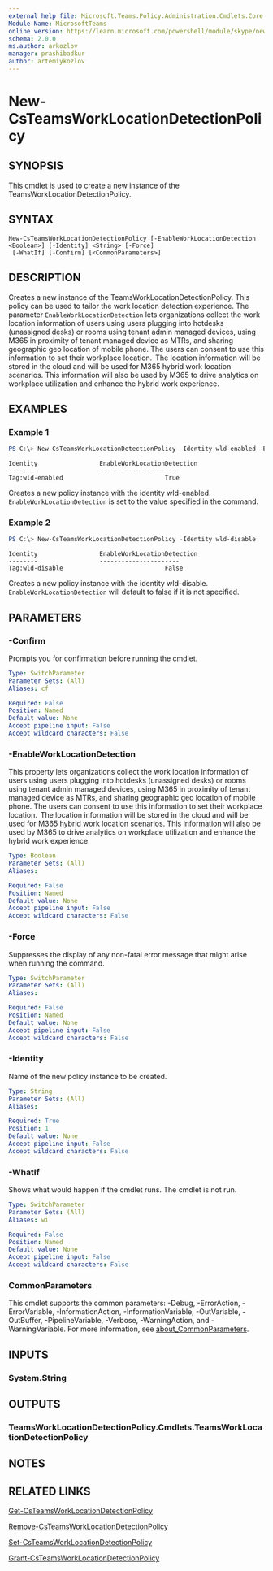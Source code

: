 ```yaml
---
external help file: Microsoft.Teams.Policy.Administration.Cmdlets.Core.dll-Help.xml
Module Name: MicrosoftTeams
online version: https://learn.microsoft.com/powershell/module/skype/new-csteamsworklocationdetectionpolicy
schema: 2.0.0
ms.author: arkozlov
manager: prashibadkur
author: artemiykozlov
---
```


# New-CsTeamsWorkLocationDetectionPolicy

## SYNOPSIS
This cmdlet is used to create a new instance of the TeamsWorkLocationDetectionPolicy.

## SYNTAX

```
New-CsTeamsWorkLocationDetectionPolicy [-EnableWorkLocationDetection <Boolean>] [-Identity] <String> [-Force]
 [-WhatIf] [-Confirm] [<CommonParameters>]
```

## DESCRIPTION
Creates a new instance of the TeamsWorkLocationDetectionPolicy. This policy can be used to tailor the work location detection experience. The parameter `EnableWorkLocationDetection` lets organizations collect the work location information of users using users plugging into hotdesks (unassigned desks) or rooms using tenant admin managed devices, using M365 in proximity of tenant managed device as MTRs, and sharing geographic geo location of mobile phone. The users can consent to use this information to set their workplace location.  The location information will be stored in the cloud and will be used for M365 hybrid work location scenarios. This information will also be used by M365 to drive analytics on workplace utilization and enhance the hybrid work experience.

## EXAMPLES

### Example 1
```powershell
PS C:\> New-CsTeamsWorkLocationDetectionPolicy -Identity wld-enabled -EnableWorkLocationDetection $true
```
```output
Identity                 EnableWorkLocationDetection                                                                          
--------                 ----------------------                                                                          
Tag:wld-enabled                            True
```
Creates a new policy instance with the identity wld-enabled. `EnableWorkLocationDetection` is set to the value specified in the command.

### Example 2
```powershell
PS C:\> New-CsTeamsWorkLocationDetectionPolicy -Identity wld-disable
```
```output
Identity                 EnableWorkLocationDetection                                                                          
--------                 ----------------------                                                                          
Tag:wld-disable                            False
```
Creates a new policy instance with the identity wld-disable. `EnableWorkLocationDetection` will default to false if it is not specified.

## PARAMETERS

### -Confirm
Prompts you for confirmation before running the cmdlet.

```yaml
Type: SwitchParameter
Parameter Sets: (All)
Aliases: cf

Required: False
Position: Named
Default value: None
Accept pipeline input: False
Accept wildcard characters: False
```

### -EnableWorkLocationDetection
This property lets organizations collect the work location information of users using users plugging into hotdesks (unassigned desks) or rooms using tenant admin managed devices, using M365 in proximity of tenant managed device as MTRs, and sharing geographic geo location of mobile phone. The users can consent to use this information to set their workplace location.  The location information will be stored in the cloud and will be used for M365 hybrid work location scenarios. This information will also be used by M365 to drive analytics on workplace utilization and enhance the hybrid work experience.

```yaml
Type: Boolean
Parameter Sets: (All)
Aliases:

Required: False
Position: Named
Default value: None
Accept pipeline input: False
Accept wildcard characters: False
```

### -Force
Suppresses the display of any non-fatal error message that might arise when running the command.

```yaml
Type: SwitchParameter
Parameter Sets: (All)
Aliases:

Required: False
Position: Named
Default value: None
Accept pipeline input: False
Accept wildcard characters: False
```

### -Identity
Name of the new policy instance to be created.

```yaml
Type: String
Parameter Sets: (All)
Aliases:

Required: True
Position: 1
Default value: None
Accept pipeline input: False
Accept wildcard characters: False
```

### -WhatIf
Shows what would happen if the cmdlet runs.
The cmdlet is not run.

```yaml
Type: SwitchParameter
Parameter Sets: (All)
Aliases: wi

Required: False
Position: Named
Default value: None
Accept pipeline input: False
Accept wildcard characters: False
```

### CommonParameters
This cmdlet supports the common parameters: -Debug, -ErrorAction, -ErrorVariable, -InformationAction, -InformationVariable, -OutVariable, -OutBuffer, -PipelineVariable, -Verbose, -WarningAction, and -WarningVariable. For more information, see [about_CommonParameters](http://go.microsoft.com/fwlink/?LinkID=113216).

## INPUTS

### System.String

## OUTPUTS

### TeamsWorkLocationDetectionPolicy.Cmdlets.TeamsWorkLocationDetectionPolicy

## NOTES

## RELATED LINKS
[Get-CsTeamsWorkLocationDetectionPolicy](Get-CsTeamsWorkLocationDetectionPolicy.md)

[Remove-CsTeamsWorkLocationDetectionPolicy](Remove-CsTeamsWorkLocationDetectionPolicy.md)

[Set-CsTeamsWorkLocationDetectionPolicy](Set-CsTeamsWorkLocationDetectionPolicy.md)

[Grant-CsTeamsWorkLocationDetectionPolicy](Grant-CsTeamsWorkLocationDetectionPolicy.md)
